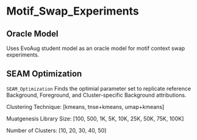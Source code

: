 # Motif_Swap_Experiments
## Oracle Model
Uses EvoAug student model as an oracle model for motif context swap experiments.

## SEAM Optimization

`SEAM_Optimization` Finds the optimial parameter set to replicate reference Background, Foreground, and Cluster-specific Background attributions.

  Clustering Technique: [kmeans, tnse+kmeans, umap+kmeans]

  Muatgenesis Library Size: [100, 500, 1K, 5K, 10K, 25K, 50K, 75K, 100K]

  Number of Clusters: [10, 20, 30, 40, 50]
